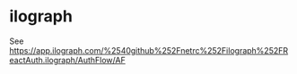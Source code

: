 # ilograph

See https://app.ilograph.com/%2540github%252Fnetrc%252Filograph%252FReactAuth.ilograph/AuthFlow/AF
